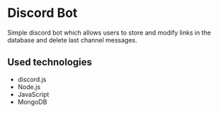 # Discord Bot
Simple discord bot which allows users to store and modify links in the database and delete last channel messages.

## Used technologies
- discord.js
- Node.js
- JavaScript
- MongoDB
